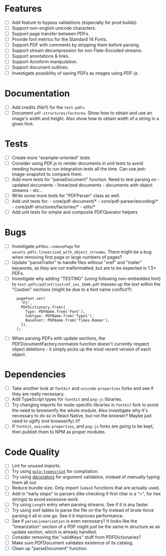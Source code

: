 # Features
- [ ] Add feature to bypass validations (especially for prod builds).
- [ ] Support non-english unicode characters.
- [ ] Support page transfer between PDFs.
- [ ] Provide font metrics for the Standard 14 Fonts.
- [ ] Support PDF with comments by stripping them before parsing.
- [ ] Support stream decompression for non Flate-Encoded streams.
- [ ] Support annotations & links.
- [ ] Support Acroform manipulation.
- [ ] Support document outlines.
- [ ] Investigate possibility of saving PDFs as images using PDF-js.

# Documentation
- [ ] Add credits (file?) for the `test-pdfs`.
- [ ] Document `pdf-structures/factores`. Show how to obtain and use an image's
    width and height. Also show how to obtain width of a string in a given font.

# Tests
- [ ] Create more "example-oriented" tests
- [ ] Consider using PDF.js to render documents in unit tests to avoid needing
    humans to run integration tests all the time. Can use jest-image-snapshot to
    compare them.
- [ ] Add more tests for "parseDocument" function. Need to test parsing on
      - updated documents
      - linearized documents
      - documents with object streams
      - etc...
- [ ] Write some more tests for "PDFParser" class as well.
- [ ] Add unit tests for:
      - core/pdf-document/*
      - core/pdf-parser/encoding/*
      - core/pdf-structures/factories/*
      - utils/*
- [ ] Add unit tests for simple and composite PDFOperator helpers

# Bugs
- [ ] Investigate `pdfDoc.removePage` for `assets.pdfs.linearized_with_object_streams`.
    There might be a bug when removing first page or large numbers of pages?
- [ ] Update "parseTrailer" to handle files without "xref" and "trailer" keywords,
    as they are _not_ malformatted, but are to be expected in 1.5+ PDFs.
- [ ] Investigate why adding "TESTING" (using following non-embedded font) to
    `test-pdfs/pdf/ef/inst/ef_ins_1040.pdf` messes up the text within the
    "Caution" sections (might be due to a font name conflict?):
    ```
      pageFont.set(
        'F1',
        PDFDictionary.from({
          Type: PDFName.from('Font'),
          Subtype: PDFName.from('Type1'),
          BaseFont: PDFName.from('Times-Roman'),
        }),
      );
    ```
- [ ] When parsing PDFs with update sections, the PDFDocumentFactory.normalize
    function doesn't currently respect object deletions - it simply picks up the
    most recent version of each object.

# Dependencies
- [ ] Take another look at `fontkit` and `unicode-properties` forks and see if
    they are really necessary.
- [ ] Add TypeScript types for `fontkit` and `png-js` libraries.
- [ ] Try changing imports for node-specific libraries in `fontkit` fork to avoid
    the need to browserify the whole module. Also investigate why it's necessary
    to do so in React Native, but not the browser? Maybe just need to uglify
    (not browserify) it?
- [ ] If `fontkit`, `unicode-properties`, and `png-js` forks are going to be kept,
    then publish them to NPM as proper modules.

# Code Quality
- [ ] Lint for unused imports.
- [ ] Try using [`gulp-typescript`](https://github.com/ivogabe/gulp-typescript)
    for compilation.
- [ ] Try using [decorators](http://www.typescriptlang.org/docs/handbook/decorators.html)
    for argument validation, instead of manually typing them all out.
- [ ] Reduce bundle size. Only import `lodash` functions that are actually used.
- [ ] Add in "early stops" to parsers (like checking if first char is a "<", for
    hex strings) to avoid excessive work.
- [ ] Try using `Length` entry when parsing streams. See if it is any faster.
- [ ] Try using xref tables to parse the file on the fly instead of brute-force
    parsing it all in one go. See it it improves performance.
- [ ] See if `parseLinearization` is even necessary? It looks like the
    "linearization" section of a PDF might just be the same in structure as an
     update section, which is already handled.
- [ ] Consider removing the "validKeys" stuff from PDFDictionaries?
- [ ] Make sure PDFDocument validates existence of its catalog.
- [ ] Clean up "parseDocument" function.
